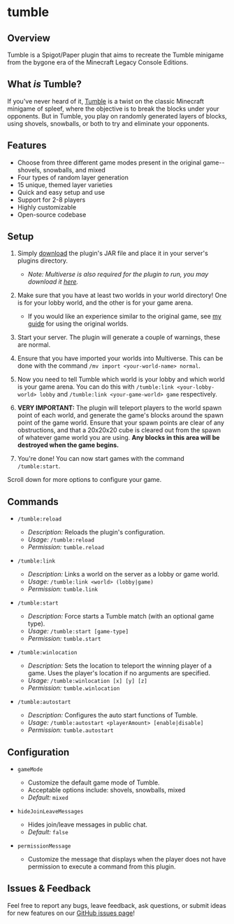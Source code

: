 # tumble  

## Overview  

Tumble is a Spigot/Paper plugin that aims to recreate the Tumble minigame from the bygone era of the Minecraft Legacy Console Editions.  

## What *is* Tumble?

If you've never heard of it, [Tumble](https://minecraft-archive.fandom.com/wiki/Tumble_Mode) is a twist on the classic Minecraft minigame of spleef, where the objective is to break the blocks under your opponents. But in Tumble, you play on randomly generated layers of blocks, using shovels, snowballs, or both to try and eliminate your opponents.

## Features  

- Choose from three different game modes present in the original game--shovels, snowballs, and mixed  
- Four types of random layer generation  
- 15 unique, themed layer varieties
- Quick and easy setup and use
- Support for 2-8 players  
- Highly customizable  
- Open-source codebase  

## Setup

1. Simply [download](https://github.com/MylesAndMore/tumble/releases/tag/stable) the plugin's JAR file and place it in your server's plugins directory.  

    - *Note: Multiverse is also required for the plugin to run, you may download it [here](https://www.spigotmc.org/resources/multiverse-core.390/).*  

2. Make sure that you have at least two worlds in your world directory! One is for your lobby world, and the other is for your game arena.  

    - If you would like an experience similar to the original game, see [my guide](https://github.com/MylesAndMore/tumble/blob/main/og-guide.md) for using the original worlds.  

3. Start your server. The plugin will generate a couple of warnings, these are normal.
4. Ensure that you have imported your worlds into Multiverse. This can be done with the command ```/mv import <your-world-name> normal```.
5. Now you need to tell Tumble which world is your lobby and which world is your game arena. You can do this with  ```/tumble:link <your-lobby-world> lobby``` and ```/tumble:link <your-game-world> game``` respectively.
6. **VERY IMPORTANT:** The plugin will teleport players to the world spawn point of each world, and generate the game's blocks around the spawn point of the game world. Ensure that your spawn points are clear of any obstructions, and that a 20x20x20 cube is cleared out from the spawn of whatever game world you are using. **Any blocks in this area will be destroyed when the game begins.**
7. You're done! You can now start games with the command ```/tumble:start```.

Scroll down for more options to configure your game.  

## Commands

- ```/tumble:reload```

  - *Description:* Reloads the plugin's configuration.
  - *Usage:* ```/tumble:reload```
  - *Permission:* ```tumble.reload```
- ```/tumble:link```
  - *Description:* Links a world on the server as a lobby or game world.
  - *Usage:* ```/tumble:link <world> (lobby|game)```
  - *Permission:* ```tumble.link```
- ```/tumble:start```
  - *Description:* Force starts a Tumble match (with an optional game type).
  - *Usage:* ```/tumble:start [game-type]```
  - *Permission:* ```tumble.start```
- ```/tumble:winlocation```
  - *Description:* Sets the location to teleport the winning player of a game. Uses the player's location if no arguments are specified.
  - *Usage:* ```/tumble:winlocation [x] [y] [z]```
  - *Permission:* ```tumble.winlocation```
- ```/tumble:autostart```
  - *Description:* Configures the auto start functions of Tumble.
  - *Usage:* ```/tumble:autostart <playerAmount> [enable|disable]```
  - *Permission:* ```tumble.autostart```

## Configuration  

- ```gameMode```  
  - Customize the default game mode of Tumble.  
  - Acceptable options include: shovels, snowballs, mixed  
  - *Default:* ```mixed```  

- ```hideJoinLeaveMessages```
  - Hides join/leave messages in public chat.  
  - *Default:* ```false```  

- ```permissionMessage```
  - Customize the message that displays when the player does not have permission to execute a command from this plugin.  

## Issues & Feedback

Feel free to report any bugs, leave feedback, ask questions, or submit ideas for new features on our [GitHub issues page](https://github.com/MylesAndMore/tumble/issues/new)!
